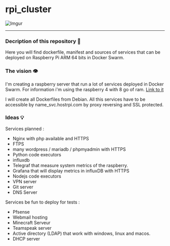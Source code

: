 # rpi_cluster

![Imgur](https://imgur.com/d3DHAlx.jpg)

---

### Decription of this repository 📕

Here you will find dockerfile, manifest and sources of services that can be deployed on Raspberry Pi ARM 64 bits in Docker Swarm.

### The vision 👁

I'm creating a raspberry server that run a lot of services deployed in Docker Swarm.
For information i'm using the raspberry 4 with 8 go of ram. [Link to it](https://www.raspberrypi.org/products/raspberry-pi-4-model-b/)

I will create all Dockerfiles from Debian.
All this services have to be accessible by name_svc.hostrpi.com by proxy reversing and SSL protected.

### Ideas 💡

Services planned :
- Nginx with php available and HTTPS
- FTPS
- many wordpress / mariadb / phpmyadmin with HTTPS
- Python code executors
- influxdb
- Telegraf that measure system metrics of the raspberry.
- Grafana that will display metrics in influxDB with HTTPS
- Nodejs code executors
- VPN server
- Git server
- DNS Server

Services be fun to deploy for tests :
- Pfsense
- Webmail hosting
- Minecraft Serveur
- Teamspeak server
- Active directory (LDAP) that work with windows, linux and macos.
- DHCP server
